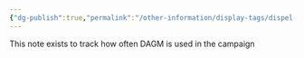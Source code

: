 ```yaml
---
{"dg-publish":true,"permalink":"/other-information/display-tags/dispel-ancient-goblin-magic/","updated":"2025-03-01T21:15:58.564+00:00"}
---
```


This note exists to track how often DAGM is used in the campaign 
